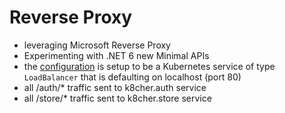 # Reverse Proxy
* leveraging Microsoft Reverse Proxy
* Experimenting with .NET 6 new Minimal APIs
* the [configuration](./values.yaml) is setup to be a Kubernetes service of type `LoadBalancer` that is defaulting on localhost (port 80)
* all /auth/* traffic sent to k8cher.auth service
* all /store/* traffic sent to k8cher.store service
